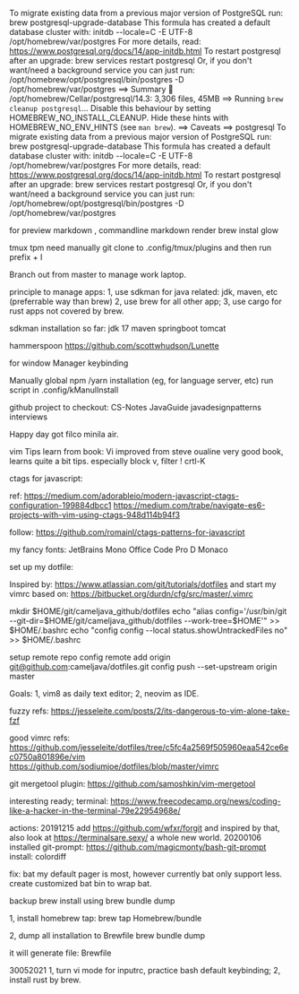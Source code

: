 To migrate existing data from a previous major version of PostgreSQL run:
  brew postgresql-upgrade-database
This formula has created a default database cluster with:
  initdb --locale=C -E UTF-8 /opt/homebrew/var/postgres
For more details, read:
  https://www.postgresql.org/docs/14/app-initdb.html
To restart postgresql after an upgrade:
  brew services restart postgresql
Or, if you don't want/need a background service you can just run:
  /opt/homebrew/opt/postgresql/bin/postgres -D /opt/homebrew/var/postgres
==> Summary
🍺  /opt/homebrew/Cellar/postgresql/14.3: 3,306 files, 45MB
==> Running `brew cleanup postgresql`...
Disable this behaviour by setting HOMEBREW_NO_INSTALL_CLEANUP.
Hide these hints with HOMEBREW_NO_ENV_HINTS (see `man brew`).
==> Caveats
==> postgresql
To migrate existing data from a previous major version of PostgreSQL run:
  brew postgresql-upgrade-database
This formula has created a default database cluster with:
  initdb --locale=C -E UTF-8 /opt/homebrew/var/postgres
For more details, read:
  https://www.postgresql.org/docs/14/app-initdb.html
To restart postgresql after an upgrade:
  brew services restart postgresql
Or, if you don't want/need a background service you can just run:
  /opt/homebrew/opt/postgresql/bin/postgres -D /opt/homebrew/var/postgres


for preview markdown , commandline markdown render
brew instal glow

tmux tpm need manually git clone to .config/tmux/plugins and then run prefix + I


Branch out from master to manage work laptop.

principle to manage apps:
1, use sdkman for java related: jdk, maven, etc (preferrable way than brew)
2, use brew for all other app;
3, use cargo for rust apps not covered by brew.

sdkman installation so far:
jdk 17
maven 
springboot
tomcat


hammerspoon
https://github.com/scottwhudson/Lunette

for window Manager keybinding


Manually global npm /yarn installation (eg, for language server, etc)
run script in .config/kManulInstall


github project to checkout:
CS-Notes
JavaGuide
javadesignpatterns
interviews

Happy day got filco minila air.


vim Tips
learn from book: Vi improved
from steve oualine
very good book, learns quite a bit tips.
especially block v,
filter !
crtl-K


ctags for javascript:

ref:
https://medium.com/adorableio/modern-javascript-ctags-configuration-199884dbcc1
https://medium.com/trabe/navigate-es6-projects-with-vim-using-ctags-948d114b94f3

follow: https://github.com/romainl/ctags-patterns-for-javascript


my fancy fonts:
JetBrains Mono
Office Code Pro D
Monaco

set up my dotfile:

Inspired by: https://www.atlassian.com/git/tutorials/dotfiles
and start my vimrc based on: https://bitbucket.org/durdn/cfg/src/master/.vimrc

mkdir $HOME/git/cameljava_github/dotfiles
echo "alias config='/usr/bin/git --git-dir=$HOME/git/cameljava_github/dotfiles --work-tree=$HOME'" >> $HOME/.bashrc
echo "config config --local status.showUntrackedFiles no" >> $HOME/.bashrc

setup remote repo
config remote add origin git@github.com:cameljava/dotfiles.git
config  push --set-upstream origin master

Goals:
1, vim8 as daily text editor;
2, neovim as IDE.

fuzzy refs:
https://jesseleite.com/posts/2/its-dangerous-to-vim-alone-take-fzf



good vimrc refs:
https://github.com/jesseleite/dotfiles/tree/c5fc4a2569f505960eaa542ce6ec0750a801896e/vim
https://github.com/sodiumjoe/dotfiles/blob/master/vimrc


git mergetool plugin:
https://github.com/samoshkin/vim-mergetool

interesting ready;
terminal:
https://www.freecodecamp.org/news/coding-like-a-hacker-in-the-terminal-79e22954968e/


actions:
20191215
add https://github.com/wfxr/forgit
and inspired by that, also look at https://terminalsare.sexy/
a whole new world.
20200106
installed git-prompt:
https://github.com/magicmonty/bash-git-prompt
install:
colordiff

fix: bat
my default pager is most, however currently bat only support less.
create customized bat bin to wrap bat.

backup brew install using brew bundle dump

1, install homebrew tap:
brew tap Homebrew/bundle

2, dump all installation to Brewfile
brew bundle dump

it will generate file: Brewfile

30052021
1, turn vi mode for inputrc, practice bash default keybinding;
2, install rust by brew.
